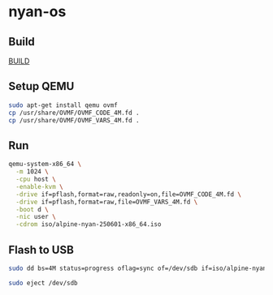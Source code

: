 # nyan-os

## Build

[BUILD](BUILD.md)


## Setup QEMU

```sh
sudo apt-get install qemu ovmf
cp /usr/share/OVMF/OVMF_CODE_4M.fd .
cp /usr/share/OVMF/OVMF_VARS_4M.fd .
```

## Run

```sh
qemu-system-x86_64 \
  -m 1024 \
  -cpu host \
  -enable-kvm \
  -drive if=pflash,format=raw,readonly=on,file=OVMF_CODE_4M.fd \
  -drive if=pflash,format=raw,file=OVMF_VARS_4M.fd \
  -boot d \
  -nic user \
  -cdrom iso/alpine-nyan-250601-x86_64.iso
```

## Flash to USB

```sh
sudo dd bs=4M status=progress oflag=sync of=/dev/sdb if=iso/alpine-nyan-250601-x86_64.iso
```

```sh
sudo eject /dev/sdb
```
